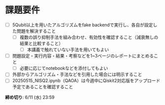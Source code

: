 # 課題要件

- [ ] 5Qubit以上を用いたアルゴリズムをfake backendで実行し、各自が設定した問題を解決すること
  - [ ] 複数の誤り抑制手法を組み合わせ、有効性を確認すること（減衰無しの結果と比較すること）
    - [ ] 本講義で触れていない手法を用いてもよい
- [ ] 問題設定・実行内容・結果・考察などを1~3ページのレポートにまとめること
  - [ ] 必要に応じてnotebookなどを添付してもよい
- [ ] 外部からアルゴリズム・手法などを引用した場合には明示すること
- [ ] 20250515_NISQ2.ipynb（QAOA）は今週中にQiskit2対応版をアップロード予定であることを確認すること

**締め切り**: 6/11 (水) 23:59
